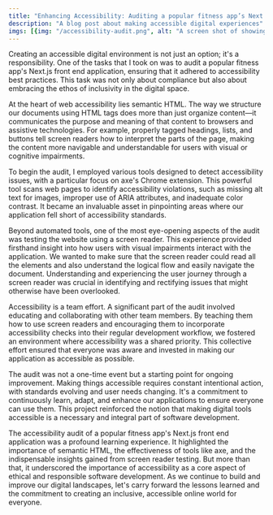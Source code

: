 ```yaml
---
title: "Enhancing Accessibility: Auditing a popular fitness app’s Next.js Front End"
description: "A blog post about making accessible digital experiences"
imgs: [{img: "/accessibility-audit.png", alt: "A screen shot of showing an example of semantic HTML with describing different sections of the page"}]
---
```


Creating an accessible digital environment is not just an option; it's a responsibility. One of the tasks that I took on was to audit a popular fitness app's Next.js front end application, ensuring that it adhered to accessibility best practices. This task was not only about compliance but also about embracing the ethos of inclusivity in the digital space. 

At the heart of web accessibility lies semantic HTML. The way we structure our documents using HTML tags does more than just organize content—it communicates the purpose and meaning of that content to browsers and assistive technologies. For example, properly tagged headings, lists, and buttons tell screen readers how to interpret the parts of the page, making the content more navigable and understandable for users with visual or cognitive impairments.

To begin the audit, I employed various tools designed to detect accessibility issues, with a particular focus on axe's Chrome extension. This powerful tool scans web pages to identify accessibility violations, such as missing alt text for images, improper use of ARIA attributes, and inadequate color contrast. It became an invaluable asset in pinpointing areas where our application fell short of accessibility standards.

Beyond automated tools, one of the most eye-opening aspects of the audit was testing the website using a screen reader. This experience provided firsthand insight into how users with visual impairments interact with the application. We wanted to make sure that the screen reader could read all the elements and also understand the logical flow and easily navigate the document. Understanding and experiencing the user journey through a screen reader was crucial in identifying and rectifying issues that might otherwise have been overlooked.

Accessibility is a team effort. A significant part of the audit involved educating and collaborating with other team members. By teaching them how to use screen readers and encouraging them to incorporate accessibility checks into their regular development workflow, we fostered an environment where accessibility was a shared priority. This collective effort ensured that everyone was aware and invested in making our application as accessible as possible.

The audit was not a one-time event but a starting point for ongoing improvement. Making things accessible requires constant intentional action, with standards evolving and user needs changing. It's a commitment to continuously learn, adapt, and enhance our applications to ensure everyone can use them. This project reinforced the notion that making digital tools accessible is a necessary and integral part of software development.

The accessibility audit of a popular fitness app's Next.js front end application was a profound learning experience. It highlighted the importance of semantic HTML, the effectiveness of tools like axe, and the indispensable insights gained from screen reader testing. But more than that, it underscored the importance of accessibility as a core aspect of ethical and responsible software development. As we continue to build and improve our digital landscapes, let's carry forward the lessons learned and the commitment to creating an inclusive, accessible online world for everyone.